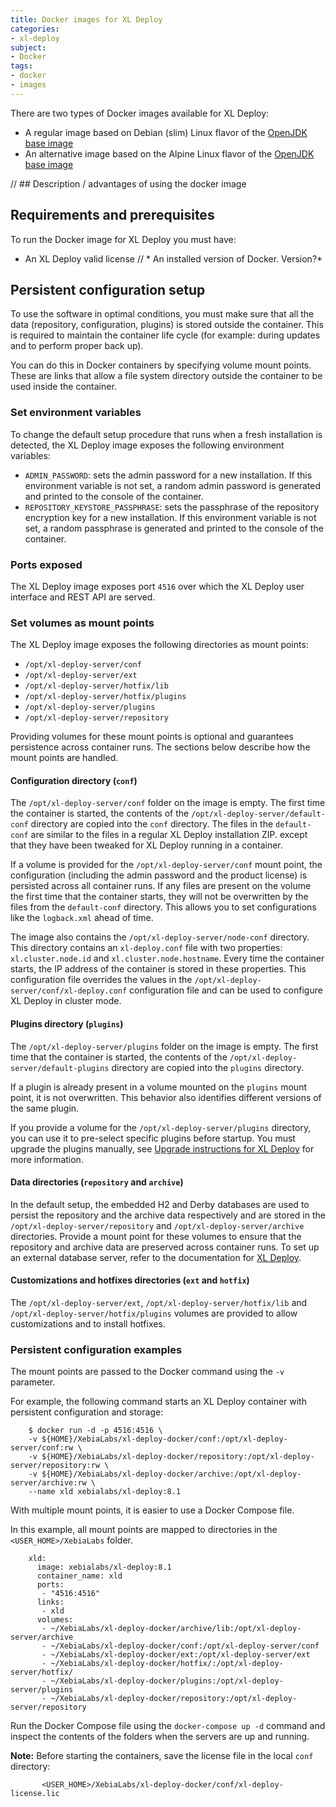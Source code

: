 ```yaml
---
title: Docker images for XL Deploy
categories:
- xl-deploy
subject:
- Docker
tags:
- docker
- images
---
```


There are two types of Docker images available for XL Deploy:

* A regular image based on Debian (slim) Linux flavor of the [OpenJDK base image](https://hub.docker.com/_/openjdk/)
* An alternative image based on the Alpine Linux flavor of the [OpenJDK base image](https://hub.docker.com/_/openjdk/)

// ## Description / advantages of using the docker image

## Requirements and prerequisites

To run the Docker image for XL Deploy you must have:
* An XL Deploy valid license
// * An installed version of Docker. Version?*

## Persistent configuration setup

To use the software in optimal conditions, you must make sure that all the data (repository, configuration, plugins) is stored outside the container. This is required to maintain the container life cycle (for example: during updates and to perform proper back up).

You can do this in Docker containers by specifying volume mount points. These are links that allow a file system directory outside the container to be used inside the container.

### Set environment variables

To change the default setup procedure that runs when a fresh installation is detected, the XL Deploy image exposes the following environment variables:

* `ADMIN_PASSWORD`: sets the admin password for a new installation. If this environment variable is not set, a random admin password is generated and printed to the console of the container.
* `REPOSITORY_KEYSTORE_PASSPHRASE`: sets the passphrase of the repository encryption key for a new installation. If this environment variable is not set, a random passphrase is generated and printed to the console of the container.

### Ports exposed

The XL Deploy image exposes port `4516` over which the XL Deploy user interface and REST API are served.

### Set volumes as mount points

The XL Deploy image exposes the following directories as mount points:

* `/opt/xl-deploy-server/conf`
* `/opt/xl-deploy-server/ext`
* `/opt/xl-deploy-server/hotfix/lib`
* `/opt/xl-deploy-server/hotfix/plugins`
* `/opt/xl-deploy-server/plugins`
* `/opt/xl-deploy-server/repository`

Providing volumes for these mount points is optional and guarantees persistence across container runs. The sections below describe how the mount points are handled.

#### Configuration directory (`conf`)

The `/opt/xl-deploy-server/conf` folder on the image is empty. The first time the container is started, the contents of the `/opt/xl-deploy-server/default-conf` directory are copied into the `conf` directory. The files in the `default-conf` are similar to the files in a regular XL Deploy installation ZIP. except that they have been tweaked for XL Deploy running in a container.

If a volume is provided for the `/opt/xl-deploy-server/conf` mount point, the configuration (including the admin password and the product license) is persisted across all container runs. If any files are present on the volume the first time that the container starts, they will not be overwritten by the files from the `default-conf` directory. This allows you to set configurations like the `logback.xml` ahead of time.

The image also contains the `/opt/xl-deploy-server/node-conf` directory. This directory contains an `xl-deploy.conf` file with two properties: `xl.cluster.node.id` and `xl.cluster.node.hostname`. Every time the container starts, the IP address of the container is stored in these properties. This configuration file overrides the values in the `/opt/xl-deploy-server/conf/xl-deploy.conf` configuration file and can be used to configure XL Deploy in cluster mode.

#### Plugins directory (`plugins`)

The `/opt/xl-deploy-server/plugins` folder on the image is empty. The first time that the container is started, the contents of the `/opt/xl-deploy-server/default-plugins` directory are copied into the `plugins` directory.

If a plugin is already present in a volume mounted on the `plugins` mount point, it is not overwritten. This behavior also identifies different versions of the same plugin.

If you provide a volume for the `/opt/xl-deploy-server/plugins` directory, you can use it to pre-select specific plugins before startup. You must upgrade the plugins manually, see [Upgrade instructions for XL Deploy](https://docs.xebialabs.com/xl-deploy/how-to/upgrade-xl-deploy.html) for more information.

#### Data directories (`repository` and `archive`)

In the default setup, the embedded H2 and Derby databases are used to persist the repository and the archive data respectively and are stored in the `/opt/xl-deploy-server/repository` and `/opt/xl-deploy-server/archive` directories. Provide a mount point for these volumes to ensure that the repository and archive data are preserved across container runs. To set up an external database server, refer to the documentation for [XL Deploy](/xl-deploy/how-to/configure-the-xl-deploy-sql-repository.html).

#### Customizations and hotfixes directories (`ext` and `hotfix`)

The `/opt/xl-deploy-server/ext`, `/opt/xl-deploy-server/hotfix/lib` and `/opt/xl-deploy-server/hotfix/plugins` volumes are provided to allow customizations and to install hotfixes.

### Persistent configuration examples

The mount points are passed to the Docker command using the `-v` parameter.

For example, the following command starts an XL Deploy container with persistent configuration and storage:

        $ docker run -d -p 4516:4516 \
        -v ${HOME}/XebiaLabs/xl-deploy-docker/conf:/opt/xl-deploy-server/conf:rw \
        -v ${HOME}/XebiaLabs/xl-deploy-docker/repository:/opt/xl-deploy-server/repository:rw \
        -v ${HOME}/XebiaLabs/xl-deploy-docker/archive:/opt/xl-deploy-server/archive:rw \
        --name xld xebialabs/xl-deploy:8.1

With multiple mount points, it is easier to use a Docker Compose file.

In this example, all mount points are mapped to directories in the `<USER_HOME>/XebiaLabs` folder.

        xld:
          image: xebialabs/xl-deploy:8.1
          container_name: xld
          ports:
           - "4516:4516"
          links:
           - xld
          volumes:
           - ~/XebiaLabs/xl-deploy-docker/archive/lib:/opt/xl-deploy-server/archive
           - ~/XebiaLabs/xl-deploy-docker/conf:/opt/xl-deploy-server/conf
           - ~/XebiaLabs/xl-deploy-docker/ext:/opt/xl-deploy-server/ext
           - ~/XebiaLabs/xl-deploy-docker/hotfix/:/opt/xl-deploy-server/hotfix/
           - ~/XebiaLabs/xl-deploy-docker/plugins:/opt/xl-deploy-server/plugins
           - ~/XebiaLabs/xl-deploy-docker/repository:/opt/xl-deploy-server/repository

Run the Docker Compose file using the `docker-compose up -d` command and inspect the contents of the folders when the servers are up and running.

**Note:** Before starting the containers, save the license file in the local `conf` directory:

           <USER_HOME>/XebiaLabs/xl-deploy-docker/conf/xl-deploy-license.lic   
